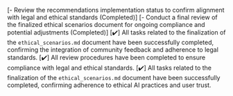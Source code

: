 [- Review the recommendations implementation status to confirm alignment with legal and ethical standards (Completed)]
[- Conduct a final review of the finalized ethical scenarios document for ongoing compliance and potential adjustments (Completed)]
[✔️] All tasks related to the finalization of the `ethical_scenarios.md` document have been successfully completed, confirming the integration of community feedback and adherence to legal standards.
[✔️] All review procedures have been completed to ensure compliance with legal and ethical standards.
[✔️] All tasks related to the finalization of the `ethical_scenarios.md` document have been successfully completed, confirming adherence to ethical AI practices and user trust.